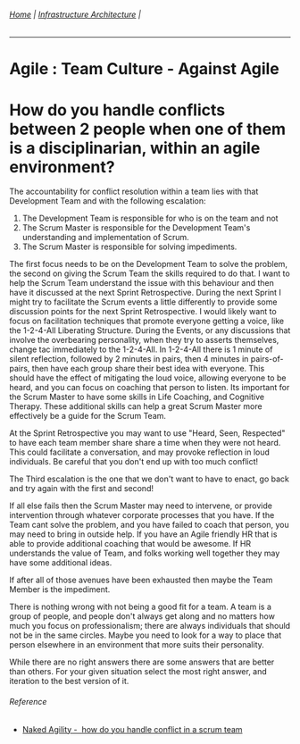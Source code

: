 ###### [Home](https://github.com/RyKaj/Documentation/blob/master/README.md) | [Infrastructure Architecture](https://github.com/RyKaj/Documentation/tree/master/Agile/README.md) |
------------



Agile : Team Culture - Against Agile 
====================================


How do you handle conflicts between 2 people when one of them is a disciplinarian, within an agile environment?
===============================================================================================================

The accountability for conflict resolution within a team lies with that
Development Team and with the following escalation:

1.  The Development Team is responsible for who is on the team and not
2.  The Scrum Master is responsible for the Development Team's
    understanding and implementation of Scrum.
3.  The Scrum Master is responsible for solving impediments.

The first focus needs to be on the Development Team to solve the
problem, the second on giving the Scrum Team the skills required to do
that. I want to help the Scrum Team understand the issue with this
behaviour and then have it discussed at the next Sprint Retrospective.
During the next Sprint I might try to facilitate the Scrum events a
little differently to provide some discussion points for the next Sprint
Retrospective. I would likely want to focus on facilitation techniques
that promote everyone getting a voice, like the 1-2-4-All Liberating
Structure. During the Events, or any discussions that involve the
overbearing personality, when they try to asserts themselves, change tac
immediately to the 1-2-4-All. In 1-2-4-All there is 1 minute of silent
reflection, followed by 2 minutes in pairs, then 4 minutes in
pairs-of-pairs, then have each group share their best idea with
everyone. This should have the effect of mitigating the loud voice,
allowing everyone to be heard, and you can focus on coaching that person
to listen. Its important for the Scrum Master to have some skills in
Life Coaching, and Cognitive Therapy. These additional skills can help a
great Scrum Master more effectively be a guide for the Scrum Team.

At the Sprint Retrospective you may want to use "Heard, Seen, Respected"
to have each team member share share a time when they were not heard.
This could facilitate a conversation, and may provoke reflection in loud
individuals. Be careful that you don\'t end up with too much conflict!

The Third escalation is the one that we don\'t want to have to enact, go
back and try again with the first and second!

If all else fails then the Scrum Master may need to intervene, or
provide intervention through whatever corporate processes that you have.
If the Team cant solve the problem, and you have failed to coach that
person, you may need to bring in outside help. If you have an Agile
friendly HR that is able to provide additional coaching that would be
awesome. If HR understands the value of Team, and folks working well
together they may have some additional ideas.

If after all of those avenues have been exhausted then maybe the Team
Member is the impediment.

There is nothing wrong with not being a good fit for a team. A team is a
group of people, and people don't always get along and no matters how
much you focus on professionalism; there are always individuals that
should not be in the same circles. Maybe you need to look for a way to
place that person elsewhere in an environment that more suits their
personality.

While there are no right answers there are some answers that are better
than others. For your given situation select the most right answer, and
iteration to the best version of it.

###### Reference

-   [Naked Agility -  how do you handle conflict in a scrum team](https://nkdagility.com/how-do-you-handle-conflict-in-a-scrum-team/)



